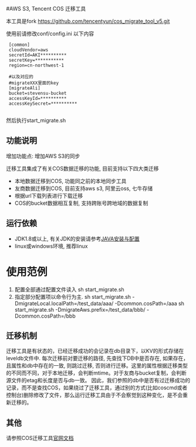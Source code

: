 #AWS S3, Tencent COS 迁移工具

本工具是fork https://github.com/tencentyun/cos_migrate_tool_v5.git

使用前请修改conf/config.ini 以下内容

 ```
  [common]
  cloudVendor=aws
  secretId=AKI**********
  secretKey=***********
  region=cn-northwest-1

  #以及对应的
  #migrateXXX里面的key
  [migrateAli]
  bucket=stevensu-bucket
  accessKeyId=**********
  accessKeySecret=**********
  
 ```

 然后执行start_migrate.sh
 
  
  
  



## 功能说明

增加功能点:
  增加AWS S3的同步
  

迁移工具集成了有关COS数据迁移的功能, 目前支持以下四大类迁移
- 本地数据迁移到COS, 功能同之前的本地同步工具
- 友商数据迁移到COS, 目前支持aws s3, 阿里云oss, 七牛存储
- 根据url下载列表进行下载迁移
- COS的bucket数据相互复制, 支持跨账号跨地域的数据复制

## 运行依赖
- JDK1.8或以上, 有关JDK的安装请参考[JAVA安装与配置](https://cloud.tencent.com/document/product/436/10865)
- linux或windows环境, 推荐linux

# 使用范例
1. 配置全部通过配置文件读入
sh start_migrate.sh
2. 指定部分配置项以命令行为主.
sh start_migrate.sh -DmigrateLocal.localPath=/test_data/aaa/ -Dcommon.cosPath=/aaa
sh start_migrate.sh -DmigrateAws.prefix=/test_data/bbb/ -Dcommon.cosPath=/bbb

## 迁移机制

迁移工具是有状态的，已经迁移成功的会记录在db目录下，以KV的形式存储在leveldb文件中. 
每次迁移前对要迁移的路径, 先查找下DB中是否存在, 如果存在，且属性和db中存在的一致, 则跳过迁移, 否则进行迁移。这里的属性根据迁移类型的不同而不同，对于本地迁移，会判断mtime。对于友商与bucket复制，会判断源文件的etag和长度是否与db一致。
因此，我们参照的db中是否有过迁移成功的记录，而不是查找COS，如果绕过了迁移工具，通过别的方式(比如coscmd或者控制台)删除修改了文件，那么运行迁移工具由于不会察觉到这种变化，是不会重新迁移的。

## 其他
请参照COS迁移工具[官网文档](https://cloud.tencent.com/document/product/436/15392)
